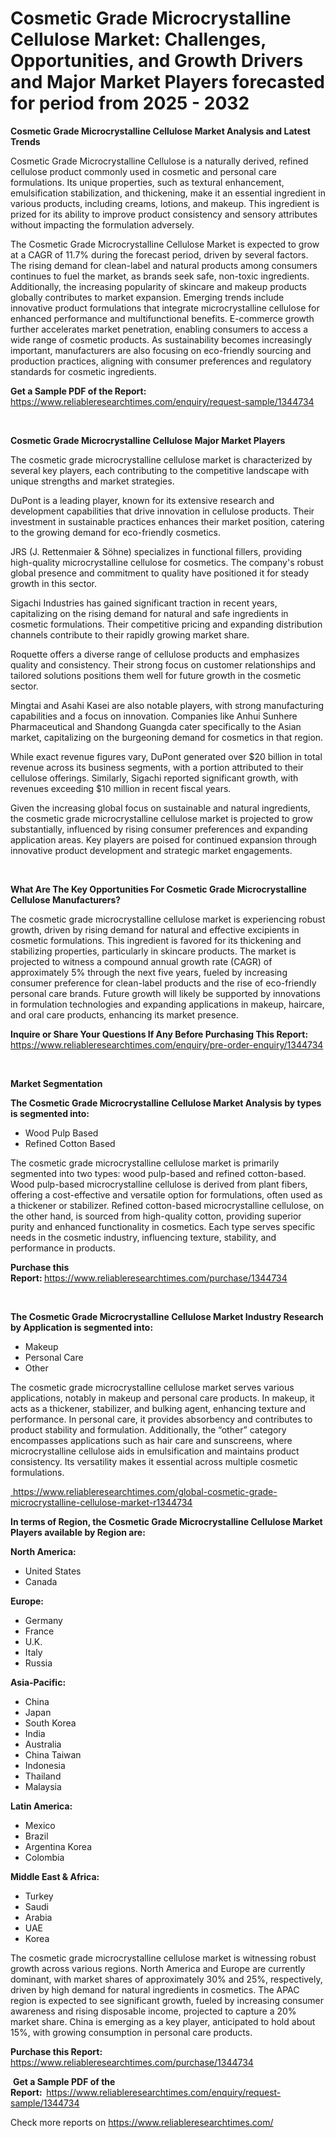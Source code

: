 <p><h1>Cosmetic Grade Microcrystalline Cellulose Market: Challenges, Opportunities, and Growth Drivers and Major Market Players forecasted for period from 2025 - 2032</h1></p><p><strong>Cosmetic Grade Microcrystalline Cellulose Market Analysis and Latest Trends</strong></p>
<p><p>Cosmetic Grade Microcrystalline Cellulose is a naturally derived, refined cellulose product commonly used in cosmetic and personal care formulations. Its unique properties, such as textural enhancement, emulsification stabilization, and thickening, make it an essential ingredient in various products, including creams, lotions, and makeup. This ingredient is prized for its ability to improve product consistency and sensory attributes without impacting the formulation adversely.</p><p>The Cosmetic Grade Microcrystalline Cellulose Market is expected to grow at a CAGR of 11.7% during the forecast period, driven by several factors. The rising demand for clean-label and natural products among consumers continues to fuel the market, as brands seek safe, non-toxic ingredients. Additionally, the increasing popularity of skincare and makeup products globally contributes to market expansion. Emerging trends include innovative product formulations that integrate microcrystalline cellulose for enhanced performance and multifunctional benefits. E-commerce growth further accelerates market penetration, enabling consumers to access a wide range of cosmetic products. As sustainability becomes increasingly important, manufacturers are also focusing on eco-friendly sourcing and production practices, aligning with consumer preferences and regulatory standards for cosmetic ingredients.</p></p>
<p><strong>Get a Sample PDF of the Report:&nbsp;</strong> <a href="https://www.reliableresearchtimes.com/enquiry/request-sample/1344734?utm_campaign=3315&utm_medium=2&utm_source=Github&utm_content=ia&utm_term=03042025&utm_id=cosmetic-grade-microcrystalline-cellulose">https://www.reliableresearchtimes.com/enquiry/request-sample/1344734</a></p>
<p>&nbsp;</p>
<p><strong>Cosmetic Grade Microcrystalline Cellulose Major Market Players</strong></p>
<p><p>The cosmetic grade microcrystalline cellulose market is characterized by several key players, each contributing to the competitive landscape with unique strengths and market strategies.</p><p>DuPont is a leading player, known for its extensive research and development capabilities that drive innovation in cellulose products. Their investment in sustainable practices enhances their market position, catering to the growing demand for eco-friendly cosmetics.</p><p>JRS (J. Rettenmaier & Söhne) specializes in functional fillers, providing high-quality microcrystalline cellulose for cosmetics. The company's robust global presence and commitment to quality have positioned it for steady growth in this sector.</p><p>Sigachi Industries has gained significant traction in recent years, capitalizing on the rising demand for natural and safe ingredients in cosmetic formulations. Their competitive pricing and expanding distribution channels contribute to their rapidly growing market share.</p><p>Roquette offers a diverse range of cellulose products and emphasizes quality and consistency. Their strong focus on customer relationships and tailored solutions positions them well for future growth in the cosmetic sector.</p><p>Mingtai and Asahi Kasei are also notable players, with strong manufacturing capabilities and a focus on innovation. Companies like Anhui Sunhere Pharmaceutical and Shandong Guangda cater specifically to the Asian market, capitalizing on the burgeoning demand for cosmetics in that region.</p><p>While exact revenue figures vary, DuPont generated over $20 billion in total revenue across its business segments, with a portion attributed to their cellulose offerings. Similarly, Sigachi reported significant growth, with revenues exceeding $10 million in recent fiscal years.</p><p>Given the increasing global focus on sustainable and natural ingredients, the cosmetic grade microcrystalline cellulose market is projected to grow substantially, influenced by rising consumer preferences and expanding application areas. Key players are poised for continued expansion through innovative product development and strategic market engagements.</p></p>
<p>&nbsp;</p>
<p><strong>What Are The Key Opportunities For Cosmetic Grade Microcrystalline Cellulose Manufacturers?</strong></p>
<p><p>The cosmetic grade microcrystalline cellulose market is experiencing robust growth, driven by rising demand for natural and effective excipients in cosmetic formulations. This ingredient is favored for its thickening and stabilizing properties, particularly in skincare products. The market is projected to witness a compound annual growth rate (CAGR) of approximately 5% through the next five years, fueled by increasing consumer preference for clean-label products and the rise of eco-friendly personal care brands. Future growth will likely be supported by innovations in formulation technologies and expanding applications in makeup, haircare, and oral care products, enhancing its market presence.</p></p>
<p><strong>Inquire or Share Your Questions If Any Before Purchasing This Report:</strong> <a href="https://www.reliableresearchtimes.com/enquiry/pre-order-enquiry/1344734?utm_campaign=3315&utm_medium=2&utm_source=Github&utm_content=ia&utm_term=03042025&utm_id=cosmetic-grade-microcrystalline-cellulose">https://www.reliableresearchtimes.com/enquiry/pre-order-enquiry/1344734</a></p>
<p>&nbsp;</p>
<p><strong>Market Segmentation</strong></p>
<p><strong>The Cosmetic Grade Microcrystalline Cellulose Market Analysis by types is segmented into:</strong></p>
<p><ul><li>Wood Pulp Based</li><li>Refined Cotton Based</li></ul></p>
<p><p>The cosmetic grade microcrystalline cellulose market is primarily segmented into two types: wood pulp-based and refined cotton-based. Wood pulp-based microcrystalline cellulose is derived from plant fibers, offering a cost-effective and versatile option for formulations, often used as a thickener or stabilizer. Refined cotton-based microcrystalline cellulose, on the other hand, is sourced from high-quality cotton, providing superior purity and enhanced functionality in cosmetics. Each type serves specific needs in the cosmetic industry, influencing texture, stability, and performance in products.</p></p>
<p><strong>Purchase this Report:&nbsp;</strong><a href="https://www.reliableresearchtimes.com/purchase/1344734?utm_campaign=3315&utm_medium=2&utm_source=Github&utm_content=ia&utm_term=03042025&utm_id=cosmetic-grade-microcrystalline-cellulose">https://www.reliableresearchtimes.com/purchase/1344734</a></p>
<p>&nbsp;</p>
<p><strong>The Cosmetic Grade Microcrystalline Cellulose Market Industry Research by Application is segmented into:</strong></p>
<p><ul><li>Makeup</li><li>Personal Care</li><li>Other</li></ul></p>
<p><p>The cosmetic grade microcrystalline cellulose market serves various applications, notably in makeup and personal care products. In makeup, it acts as a thickener, stabilizer, and bulking agent, enhancing texture and performance. In personal care, it provides absorbency and contributes to product stability and formulation. Additionally, the “other” category encompasses applications such as hair care and sunscreens, where microcrystalline cellulose aids in emulsification and maintains product consistency. Its versatility makes it essential across multiple cosmetic formulations.</p></p>
<p><a href="https://www.reliableresearchtimes.com/global-cosmetic-grade-microcrystalline-cellulose-market-r1344734?utm_campaign=3315&utm_medium=2&utm_source=Github&utm_content=ia&utm_term=03042025&utm_id=cosmetic-grade-microcrystalline-cellulose">&nbsp;https://www.reliableresearchtimes.com/global-cosmetic-grade-microcrystalline-cellulose-market-r1344734</a></p>
<p><strong>In terms of Region, the Cosmetic Grade Microcrystalline Cellulose Market Players available by Region are:</strong></p>
<p>
    <p> <strong> North America: </strong>
        <ul>
            <li>United States</li>
            <li>Canada</li>
        </ul>
        </p> 
    <p> <strong> Europe: </strong>
        <ul>
            <li>Germany</li>
            <li>France</li>
            <li>U.K.</li>
            <li>Italy</li>
            <li>Russia</li>
        </ul>
        </p> 
    <p> <strong> Asia-Pacific: </strong>
        <ul>
            <li>China</li>
            <li>Japan</li>
            <li>South Korea</li>
            <li>India</li>
            <li>Australia</li>
            <li>China Taiwan</li>
            <li>Indonesia</li>
            <li>Thailand</li>
            <li>Malaysia</li>
        </ul>
        </p> 
    <p> <strong> Latin America: </strong>
        <ul>
            <li>Mexico</li>
            <li>Brazil</li>
            <li>Argentina Korea</li>
            <li>Colombia</li>
        </ul>
        </p> 
    <p> <strong> Middle East & Africa: </strong>
        <ul>
            <li>Turkey</li>
            <li>Saudi</li>
            <li>Arabia</li>
            <li>UAE</li>
            <li>Korea</li>
        </ul>
    </p>
    </p>
<p><p>The cosmetic grade microcrystalline cellulose market is witnessing robust growth across various regions. North America and Europe are currently dominant, with market shares of approximately 30% and 25%, respectively, driven by high demand for natural ingredients in cosmetics. The APAC region is expected to see significant growth, fueled by increasing consumer awareness and rising disposable income, projected to capture a 20% market share. China is emerging as a key player, anticipated to hold about 15%, with growing consumption in personal care products.</p></p>
<p><strong>Purchase this Report: </strong><a href="https://www.reliableresearchtimes.com/purchase/1344734?utm_campaign=3315&utm_medium=2&utm_source=Github&utm_content=ia&utm_term=03042025&utm_id=cosmetic-grade-microcrystalline-cellulose">https://www.reliableresearchtimes.com/purchase/1344734</a></p>
<p>&nbsp;<strong>Get a Sample PDF of the Report:&nbsp;&nbsp;</strong><a href="https://www.reliableresearchtimes.com/enquiry/request-sample/1344734?utm_campaign=3315&utm_medium=2&utm_source=Github&utm_content=ia&utm_term=03042025&utm_id=cosmetic-grade-microcrystalline-cellulose">https://www.reliableresearchtimes.com/enquiry/request-sample/1344734</a></p>
<p><strong></strong></p>
<p>Check more reports on <a href="https://www.reliableresearchtimes.com/?utm_campaign=3315&utm_medium=2&utm_source=Github&utm_content=ia&utm_term=03042025&utm_id=cosmetic-grade-microcrystalline-cellulose">https://www.reliableresearchtimes.com/</a></p>